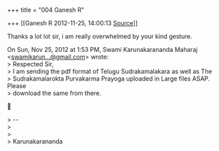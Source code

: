 +++
title = "004 Ganesh R"

+++
[[Ganesh R	2012-11-25, 14:00:13 [Source](https://groups.google.com/g/bvparishat/c/l_Zu28pZ8Vk)]]



Thanks a lot lot sir, i am really overwhelmed by your kind gesture.

On Sun, Nov 25, 2012 at 1:53 PM, Swami Karunakarananda Maharaj  
\<[swamikarun...@gmail.com]()\> wrote:  
\> Respected Sir,  
\> I am sending the pdf format of Telugu Sudrakamalakara as well as The  
\> Sudrakamalarokta Purvakarma Prayoga uploaded in Large files ASAP. Please  
\> download the same from there.



\> --  
\>  
\>  
\> Karunakarananda  


